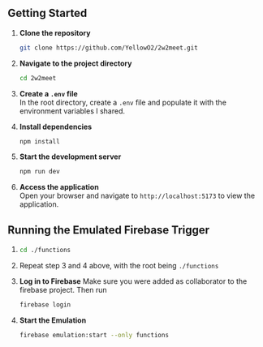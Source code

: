 ## Getting Started

1. **Clone the repository**

    ```bash
    git clone https://github.com/YellowO2/2w2meet.git
    ```

2. **Navigate to the project directory**

    ```bash
    cd 2w2meet
    ```

3. **Create a `.env` file**  
   In the root directory, create a `.env` file and populate it with the environment variables I shared.

4. **Install dependencies**

    ```bash
    npm install
    ```

5. **Start the development server**

    ```bash
    npm run dev
    ```

6. **Access the application**  
   Open your browser and navigate to `http://localhost:5173` to view the application.

## Running the Emulated Firebase Trigger

1. ```bash
   cd ./functions
   ```

2. Repeat step 3 and 4 above, with the root being `./functions`

3. **Log in to Firebase** Make sure you were added as collaborator to the firebase project. Then run

    ```bash
    firebase login
    ```

4. **Start the Emulation**
    ```bash
    firebase emulation:start --only functions
    ```

